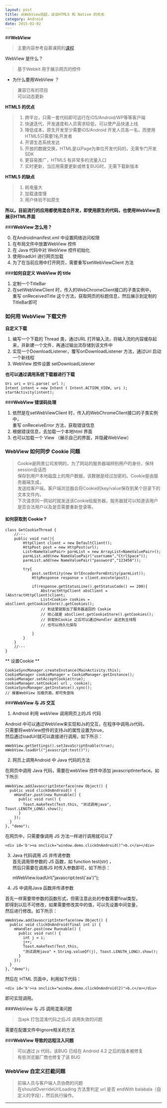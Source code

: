 ```yaml
---
layout: post
title: 从WebView说起，谈谈HTML5 和 Native 的优劣
category: Android
date: 2015-02-02
---
```


##**WebView**       

>主要内容参考自慕课网的[课程](http://www.imooc.com/learn/268)       

WebView 是什么？     
>基于Webkit 用于展示网页的控件        


- 为什么要用WebView ？        

>兼容已有的项目     
>可以动态更新     

<!-- more -->      


**HTML5 的优点**        

>1. 跨平台，只需一套代码即可运行在iOS/Android/WP等等客户端     
>2. 快速迭代，开发速度和人员需求较低，可以使产品快速上线     
>3. 降低成本，原生开发至少需要iOS/Android 开发人员各一名，而使用HTML5只需要1名开发者     
>4. 开源生态系统发达     
>5. 开放的数据交换，HTML是以Page为单位开发代码的，无需专门开发SDK     
>6. 更容易推广，HTML5 有非常多的流量入口     
>7. 实时更新，当应用需要更新或修复BUG时，无需下载新版本    


**HTML5 的缺点**     

>1. 耗电量大     
>2. 加载速度慢     
>3. 用户体验不如原生    

**所以，目前流行的应用都使用混合开发，即使用原生的代码，也使用WebView去展示HTML界面**      

###**WebView 怎么用？**     

0. 在Androidmanifest.xml 中设置网络访问权限    
1. 在布局文件中放置WebView 控件     
2. 在 Java 代码中对 WebView 控件初始化    
3. 使用loadUrl 进行网页加载    
4. 为了在当前应用中打开网页，需要重写setWebViewClient 方法    

###**如何自定义 WebView 的 title**   

1.  定制一个TitleBar    
2.  在setWebViewClient 时，传入的WebChromeClient接口的子类实例中，     
重写 onReceivedTitle  这个方法，获取网页的标题信息，然后展示到定制的TitleBar即可     


### **如何用 WebView 下载文件**      

**自定义下载**     

1. 编写一个下载的 Thread 类，通过URL 打开输入流，将输入流的内容缓存起来，并新建一个文件，再通过输出流存储到该文件中     
2. 实现一个DownloadListener，覆写onDownloadListener 方法，通过Url 启动一个新线程
3. WebView 控件设置 setDownloadListener        
      
**也可以通过调用系统下载器进行下载**        

	Uri uri = Uri.parse( url );
	Intent intent = new Intent ( Intent.ACTION_VIEW, uri );     
	startActivity(intent);     

###**WebView 错误码处理**       

1. 依然是在setWebViewClient 时，传入的WebChromeClient接口的子类实例中，     
重写 onReceiveError 方法，获取错误信息     
2. 根据错误信息，去加载一个本地html 界面    
3. 也可以加载一个 View （展示自己的界面，并隐藏WebView）     

       

### **WebView 如何同步 Cookie 问题**     

>Cookie是网景公司发明的，为了网站的服务器端辨别用户的身份，保持session会话而     
保存到用户本地磁盘上的用户数据，该数据是经过加密的。Cookie是由服务器端生成，    
发送给客户端，客户端浏览器会将Cookie的key/value保存到某个目录下的文本文件内，     
下次请求同一网站时就发送该Cookie给服务器，服务器就可以知道该用户是否合法用户以及是否需要重新登录等。     


#### 如何获取到 Cookie ?       


	class GetCookieThread {
		//···
		public void run(){
			HttpClient client = new DefaultClient();
			HttpPost post = new HttpPost(url);
			List<NameValuePair> parmList = new ArrayList<NameValuePair>();
			parmList.add(new NameValuePair("username","CtrlSpace"));
			parmList.add(new NameValuePair("password","123456"));

			try{
				post.setEntity(new UrlEncoderFormEntity(parmList));
				HttpResponse response = client.excute(post);  
			
				if(response.getStatusLine().getStatusCode() == 200){
					AbstractHttpClient absClient = (AbstractHttpClient)client;   
					List<Cookie> cookies = absClient.getCookieStore().getCookies();
					// 到这里就取出了服务器返回的 Cookie   
					// 核心就是 absClient.getCookieStore().getCookies();    
					// 获取到Cookie 之后可以通过Handler 返还到主线程
					// 也可以持久化保存     
							 
				}
			}
		}
		//···
	}


** 设置Cookie **        

  
	CookieSyncManager.createInstance(MainActivity.this);     
	CookieManager cookieManager = CookieManager.getInstance();     
	cookieManager.setAcceptCookie(true);     
	cookieManager.setCookie( url , cookie);      
	CookieSyncManager.getInstance().sync();     
	// 接着WebView 加载页面，即可免登陆    

###**WebView 与 JS 交互**    

1. Android 利用 webView 调用网页上的JS 代码      

Android 中可以通过WebView来实现和Js的交互，在程序中调用Js代码，     
只需要将webView控件的支持Js的属性设置为true，     
然后通过loadUrl就可以直接进行调用，如下所示：     

	mWebView.getSettings().setJavaScriptEnable(true);     
	mWebView.loadUrl("javascript:test()");        


2. 网页上调用Android 中 Java 代码的方法     

在网页中调用 Java 代码，需要在webView 控件中添加 javascriptInterface。如下所示     

	mWebView.addJavascriptInterface(new Object() {     
	  public void clickOnAndroid() {    
		mHandler.post(new Runnable() {    
		  public void run() {   
			Toast.makeText(Test.this, "测试调用java", Toast.LENGTH_LONG).show();   
		  }   
		});   
	  }   
	}, "demo");        


在网页中，只需要像调用 JS 方法一样进行调用就可以了     

	<div id='b'><a onclick="window.demo.clickOnAndroid()">b.c</a></div>     

3. Java 代码调用 JS 并传递参数     
首先调用带参数的 JS 函数，如 function test(str) ，     
然后只需要在调用JS 时传入参数即可，如下所示：    

	mWebView.loadUrl("javascript:test('aa')");    

4.  JS 中调用Java 函数并传递参数     

首先一样需要带参数的函数形式，但需注意此处的参数需要final类型，      
即得到以后不可修改，如果需要修改其中的值，可以先设置中间变量，     
然后进行修改。如下所示：     

     
	mWebView.addJavascriptInterface(new Object() {  
	  public void clickOnAndroid(final int i) {   
		mHandler.post(new Runnable() {   
		  public void run() {   
			int j = i;   
			j++;   
			Toast.makeText(Test.this,    
			"测试调用java" + String.valueOf(j), Toast.LENGTH_LONG).show();   
		  }   
		});   
	  }   
	}, "demo");         

然后在 HTML 页面中，利用如下代码：    
   
	<div id='b'><a onclick="window.demo.clickOnAndroid(2)">b.c</a></div>        

即可实现调用。     

###WebView 与 JS 调用混淆问题       

>当apk 打包混淆代码之后JS 调用失效的问题    

需要在配置文件中ignore相关的方法

###**WebView 导致的远程注入问题**      

>可以通过 js 代码，该BUG 已经在 Android 4.2 之后的版本被修复      
>有些浏览器厂商也修复了该 BUG     

### **WebView 自定义拦截问题**     

>前端人员与客户端人员协商的问题   
>在shouldOverrideUrlLoading 方法里判定 url 是否 endWith balabala（自定义的字段），然后执行操作。     

- - - - - - - - - - 

